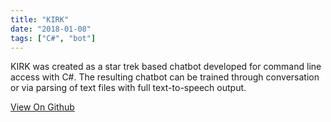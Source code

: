 ```yaml
---
title: "KIRK"
date: "2018-01-08"
tags: ["C#", "bot"]
---
```


KIRK was created as a star trek based chatbot developed for command line access with C#.
The resulting chatbot can be trained through conversation or via parsing of text files with full text-to-speech output.

[View On Github](https://github.com/darrenbritton/KIRK)
